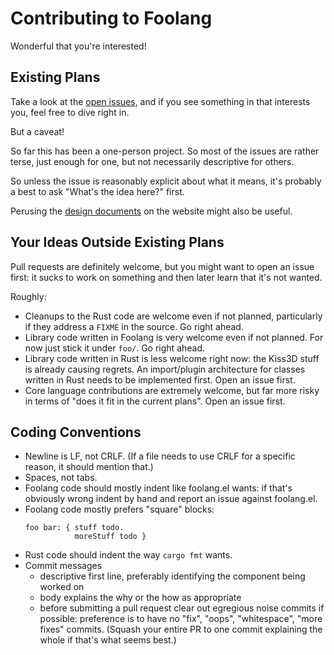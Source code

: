 # Contributing to Foolang

Wonderful that you're interested!

## Existing Plans

Take a look at the [open
issues](https://github.com/nikodemus/foolang/issues?q=is%3Aopen+is%3Aissue+no%3Aassignee),
and if you see something in that interests you, feel free to dive right in.

But a caveat!

So far this has been a one-person project. So most of the issues are rather
terse, just enough for one, but not necessarily descriptive for others.

So unless the issue is reasonably explicit about what it means, it's probably a
best to ask "What's the idea here?" first.

Perusing the [design documents](https://foolang.org/#/design) on the website
might also be useful.

## Your Ideas Outside Existing Plans

Pull requests are definitely welcome, but you might want to open an issue first:
it sucks to work on something and then later learn that it's not wanted.

Roughly:

- Cleanups to the Rust code are welcome even if not planned, particularly
  if they address a `FIXME` in the source. Go right ahead.
- Library code written in Foolang is very welcome even if not planned. For now
  just stick it under `foo/`. Go right ahead.
- Library code written in Rust is less welcome right now: the Kiss3D stuff is
  already causing regrets. An import/plugin architecture for classes written
  in Rust needs to be implemented first. Open an issue first.
- Core language contributions are extremely welcome, but far more risky in
  terms of "does it fit in the current plans". Open an issue first.

## Coding Conventions

- Newline is LF, not CRLF. (If a file needs to use CRLF for a specific
  reason, it should mention that.)
- Spaces, not tabs.
- Foolang code should mostly indent like foolang.el wants: if that's obviously
  wrong indent by hand and report an issue against foolang.el.
- Foolang code mostly prefers "square" blocks:
  ``` foolang
  foo bar: { stuff todo.
             moreStuff todo }
  ```
- Rust code should indent the way `cargo fmt` wants.
- Commit messages
  - descriptive first line, preferably identifying the component being worked on
  - body explains the why or the how as appropriate
  - before submitting a pull request clear out egregious noise commits if
    possible: preference is to have no "fix", "oops", "whitespace", "more fixes"
    commits. (Squash your entire PR to one commit explaining the whole if that's
    what seems best.)
